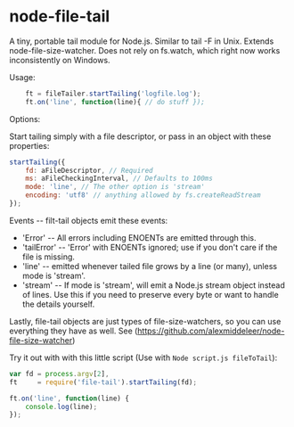 node-file-tail
==============

A tiny, portable tail module for Node.js.  Similar to tail -F in Unix.  Extends node-file-size-watcher.  Does not rely on fs.watch, which right now works inconsistently on Windows.  

Usage:

```js
	ft = fileTailer.startTailing('logfile.log');
	ft.on('line', function(line){ // do stuff });
```

Options:  

Start tailing simply with a file descriptor, or pass in an object with these properties:

```js
startTailing({
	fd: aFileDescriptor, // Required
	ms: aFileCheckingInterval, // Defaults to 100ms
	mode: 'line', // The other option is 'stream'
	encoding: 'utf8' // anything allowed by fs.createReadStream
});
```
Events -- filt-tail objects emit these events:

 * 'Error'      -- All errors including ENOENTs are emitted through this.
 * 'tailError'  -- 'Error' with ENOENTs ignored; use if you don't care if the file is missing.
 * 'line'       -- emitted whenever tailed file grows by a line (or many), unless mode is 'stream'.
 * 'stream'     -- If mode is 'stream', will emit a Node.js stream object instead of lines.  Use this if you need to preserve every byte or want to handle the details yourself.

Lastly, file-tail objects are just types of file-size-watchers, so you can use everything they have as well.  See (https://github.com/alexmiddeleer/node-file-size-watcher)

Try it out with with this little script (Use with `Node script.js fileToTail`):

```js
var fd = process.argv[2],
ft     = require('file-tail').startTailing(fd);

ft.on('line', function(line) {
	console.log(line);
});
```
